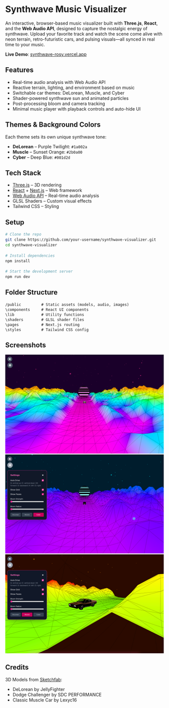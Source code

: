 # Synthwave Music Visualizer

An interactive, browser-based music visualizer built with **Three.js**, **React**, and the **Web Audio API**, designed to capture the nostalgic energy of synthwave. Upload your favorite track and watch the scene come alive with neon terrain, retro-futuristic cars, and pulsing visuals—all synced in real time to your music.

**Live Demo**: [synthwave-rosy.vercel.app](https://synthwave-rosy.vercel.app/)

## Features

- Real-time audio analysis with Web Audio API
- Reactive terrain, lighting, and environment based on music
- Switchable car themes: DeLorean, Muscle, and Cyber
- Shader-powered synthwave sun and animated particles
- Post-processing bloom and camera tracking
- Minimal music player with playback controls and auto-hide UI

## Themes & Background Colors

Each theme sets its own unique synthwave tone:

- **DeLorean** – Purple Twilight: `#1a002a`
- **Muscle** – Sunset Orange: `#2b0a00`
- **Cyber** – Deep Blue: `#001d2d`

## Tech Stack

- [Three.js](https://threejs.org/docs/) – 3D rendering
- [React](https://reactjs.org/) + [Next.js](https://nextjs.org/) – Web framework
- [Web Audio API](https://developer.mozilla.org/en-US/docs/Web/API/Web_Audio_API) – Real-time audio analysis
- GLSL Shaders – Custom visual effects
- Tailwind CSS – Styling

## Setup

```bash
# Clone the repo
git clone https://github.com/your-username/synthwave-visualizer.git
cd synthwave-visualizer

# Install dependencies
npm install

# Start the development server
npm run dev
```


## Folder Structure

```
/public         # Static assets (models, audio, images)
\components     # React UI components
\lib            # Utility functions
\shaders        # GLSL shader files
\pages          # Next.js routing
\styles         # Tailwind CSS config
```

## Screenshots

![Demo 1](images/synthwave-1.png)
![Demo 2](images/synthwave-2.png)
![Demo 3](images/synthwave-3.png)

## Credits

3D Models from [Sketchfab](https://sketchfab.com/):  
- DeLorean by JellyFighter  
- Dodge Challenger by SDC PERFORMANCE  
- Classic Muscle Car by Lexyc16  